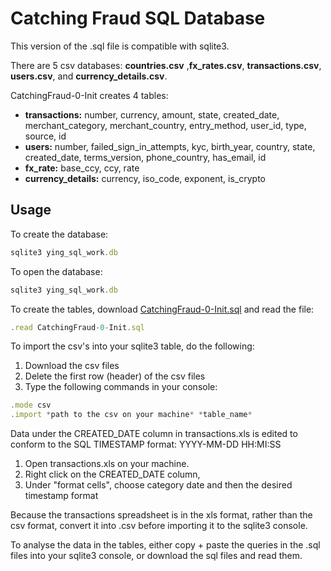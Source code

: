 # Catching Fraud SQL Database
This version of the .sql file is compatible with sqlite3.

There are 5 csv databases: **countries.csv** ,**fx_rates.csv**, **transactions.csv**, **users.csv**, and **currency_details.csv**.

CatchingFraud-0-Init creates 4 tables:
* **transactions:** number, currency, amount, state, created_date, merchant_category, merchant_country, entry_method, user_id, type, source, id
* **users:** number, failed_sign_in_attempts, kyc, birth_year, country, state, created_date, terms_version, phone_country, has_email, id
* **fx_rate:** base_ccy, ccy, rate
* **currency_details:** currency, iso_code, exponent, is_crypto

## Usage
To create the database:
```javascript
sqlite3 ying_sql_work.db
```
To open the database:
```javascript
sqlite3 ying_sql_work.db
```
To create the tables, download [CatchingFraud-0-Init.sql](addhere) and read the file:
```javascript
.read CatchingFraud-0-Init.sql
```
To import the csv's into your sqlite3 table, do the following:
1. Download the csv files
2. Delete the first row (header) of the csv files
3. Type the following commands in your console:
```javascript
.mode csv
.import *path to the csv on your machine* *table_name*
```

Data under the CREATED_DATE column in transactions.xls is edited to conform to the SQL TIMESTAMP format: YYYY-MM-DD HH:MI:SS
1. Open transactions.xls on your machine.
1. Right click on the CREATED_DATE column,
1. Under "format cells", choose category date and then the desired timestamp format

Because the transactions spreadsheet is in the xls format, rather than the csv format, convert it into .csv before importing it to the sqlite3 console. 

To analyse the data in the tables, either copy + paste the queries in the .sql files into your sqlite3 console, or download the sql files and read them.
